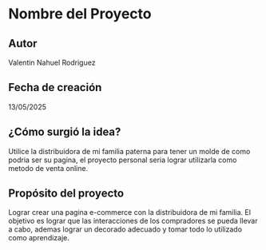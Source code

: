# Nombre del Proyecto

## Autor
Valentin Nahuel Rodriguez

## Fecha de creación
13/05/2025

## ¿Cómo surgió la idea?
Utilice la distribuidora de mi familia paterna para tener un molde de como podria ser su pagina, el proyecto personal seria lograr utilizarla como metodo de venta online.

## Propósito del proyecto
Lograr crear una pagina e-commerce con la distribuidora de mi familia. El objetivo es lograr que las interacciones de los compradores se pueda llevar a cabo, ademas lograr un decorado adecuado y tomar todo lo utilizado como aprendizaje.
